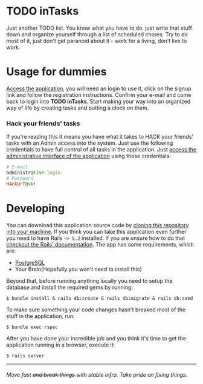 # TODO inTasks

Just another TODO list. You know what you have to do, just write that stuff down and organize yourself through a list of scheduled chores. Try to do most of it, just don't get paranoid about it - work for a living, don't live to work.

# Usage for dummies

[Access the application](http://todointasks.herokuapp.com), you will need an login to use it, click on the signup link and follow the registration instructions. Confirm your e-mail and come back to login into **TODO inTasks**. Start making your way into an organized way of life by creating tasks and putting a clock on them.

### Hack your friends' tasks
If you're reading this it means you have what it takes to HACK your friends' tasks with an Admin access into the system. Just use the following credentials to have full control of all tasks in the application. Just [access the administrative interface of the application](http://todointasks.herokuapp.com/admin) using those credentials:
```ruby
# E-mail
administr@tive.login
# Password
H4ckUrT@sk!
```

# Developing

You can download this application source code by [cloning this repository into your machine](https://help.github.com/en/articles/cloning-a-repository).
If you think you can take this application even further you need to have Rails `~> 5.2` installed. If you are unsure how to do that [checkout the Rails' documentation](https://guides.rubyonrails.org/v5.2/getting_started.html). The app has some requirements, which are:
  - [PostgreSQL](http://www.postgresqltutorial.com/install-postgresql/)
  - Your Brain(Hopefully you won't need to install this)

Beyond that, before running anything locally you need to setup the database and install the required gems by running:
```shell
$ bundle install & rails db:create & rails db:migrate & rails db:seed
```

To make sure something your code changes hasn't breaked most of the stuff in the application, run:
```shell
$ bundle exec rspec
```

After you have done your incredible job and you think it's time to get the application running in a browser, execute it:
```shell
$ rails server
```
-------
###### Move fast ~~and break things~~ with stable infra. Take pride on fixing things.
